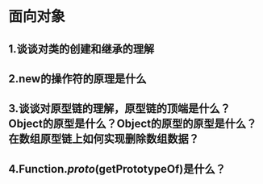 # 面向对象

## 1.谈谈对类的创建和继承的理解

## 2.new的操作符的原理是什么

## 3.谈谈对原型链的理解，原型链的顶端是什么？Object的原型是什么？Object的原型的原型是什么？在数组原型链上如何实现删除数组数据？

## 4.Function._proto_(getPrototypeOf)是什么？